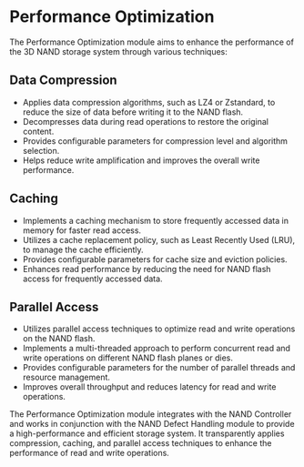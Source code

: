 # Performance Optimization

The Performance Optimization module aims to enhance the performance of the 3D NAND storage system through various techniques:

## Data Compression
- Applies data compression algorithms, such as LZ4 or Zstandard, to reduce the size of data before writing it to the NAND flash.
- Decompresses data during read operations to restore the original content.
- Provides configurable parameters for compression level and algorithm selection.
- Helps reduce write amplification and improves the overall write performance.

## Caching
- Implements a caching mechanism to store frequently accessed data in memory for faster read access.
- Utilizes a cache replacement policy, such as Least Recently Used (LRU), to manage the cache efficiently.
- Provides configurable parameters for cache size and eviction policies.
- Enhances read performance by reducing the need for NAND flash access for frequently accessed data.

## Parallel Access
- Utilizes parallel access techniques to optimize read and write operations on the NAND flash.
- Implements a multi-threaded approach to perform concurrent read and write operations on different NAND flash planes or dies.
- Provides configurable parameters for the number of parallel threads and resource management.
- Improves overall throughput and reduces latency for read and write operations.

The Performance Optimization module integrates with the NAND Controller and works in conjunction with the NAND Defect Handling module to provide a high-performance and efficient storage system. It transparently applies compression, caching, and parallel access techniques to enhance the performance of read and write operations.